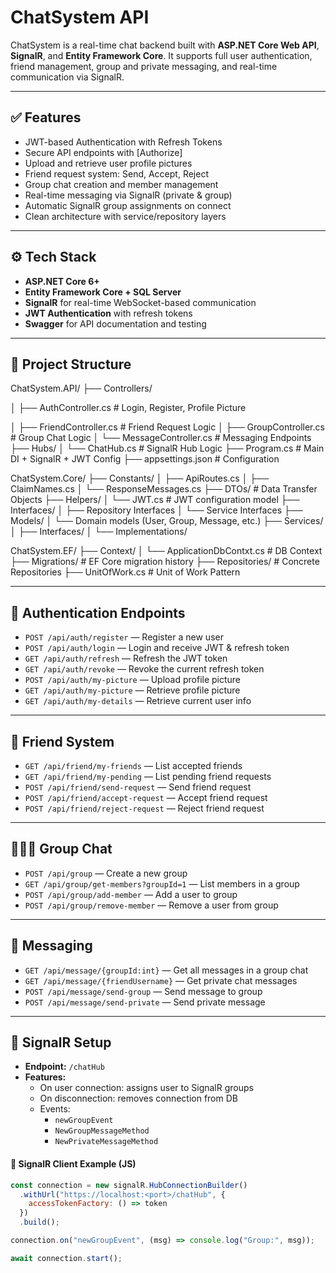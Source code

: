 # ChatSystem API

ChatSystem is a real-time chat backend built with **ASP.NET Core Web API**, **SignalR**, and **Entity Framework Core**. It supports full user authentication, friend management, group and private messaging, and real-time communication via SignalR.

---

## ✅ Features

- JWT-based Authentication with Refresh Tokens
- Secure API endpoints with [Authorize]
- Upload and retrieve user profile pictures
- Friend request system: Send, Accept, Reject
- Group chat creation and member management
- Real-time messaging via SignalR (private & group)
- Automatic SignalR group assignments on connect
- Clean architecture with service/repository layers

---

## ⚙️ Tech Stack

- **ASP.NET Core 6+**
- **Entity Framework Core + SQL Server**
- **SignalR** for real-time WebSocket-based communication
- **JWT Authentication** with refresh tokens
- **Swagger** for API documentation and testing

---

## 📁 Project Structure

ChatSystem.API/
├── Controllers/

│ ├── AuthController.cs # Login, Register, Profile Picture

│ ├── FriendController.cs # Friend Request Logic
│ ├── GroupController.cs # Group Chat Logic
│ └── MessageController.cs # Messaging Endpoints
├── Hubs/
│ └── ChatHub.cs # SignalR Hub Logic
├── Program.cs # Main DI + SignalR + JWT Config
├── appsettings.json # Configuration

ChatSystem.Core/
├── Constants/
│ ├── ApiRoutes.cs
│ ├── ClaimNames.cs
│ └── ResponseMessages.cs
├── DTOs/ # Data Transfer Objects
├── Helpers/
│ └── JWT.cs # JWT configuration model
├── Interfaces/
│ ├── Repository Interfaces
│ └── Service Interfaces
├── Models/
│ └── Domain models (User, Group, Message, etc.)
├── Services/
│ ├── Interfaces/
│ └── Implementations/

ChatSystem.EF/
├── Context/
│ └── ApplicationDbContxt.cs # DB Context
├── Migrations/ # EF Core migration history
├── Repositories/ # Concrete Repositories
├── UnitOfWork.cs # Unit of Work Pattern


---

## 🔐 Authentication Endpoints

- `POST /api/auth/register` — Register a new user  
- `POST /api/auth/login` — Login and receive JWT & refresh token  
- `GET /api/auth/refresh` — Refresh the JWT token  
- `GET /api/auth/revoke` — Revoke the current refresh token  
- `POST /api/auth/my-picture` — Upload profile picture  
- `GET /api/auth/my-picture` — Retrieve profile picture  
- `GET /api/auth/my-details` — Retrieve current user info  

---

## 👥 Friend System

- `GET /api/friend/my-friends` — List accepted friends  
- `GET /api/friend/my-pending` — List pending friend requests  
- `POST /api/friend/send-request` — Send friend request  
- `POST /api/friend/accept-request` — Accept friend request  
- `POST /api/friend/reject-request` — Reject friend request  

---

## 🧑‍🤝‍🧑 Group Chat

- `POST /api/group` — Create a new group  
- `GET /api/group/get-members?groupId=1` — List members in a group  
- `POST /api/group/add-member` — Add a user to group  
- `POST /api/group/remove-member` — Remove a user from group  

---

## 💬 Messaging

- `GET /api/message/{groupId:int}` — Get all messages in a group chat  
- `GET /api/message/{friendUsername}` — Get private chat messages  
- `POST /api/message/send-group` — Send message to group  
- `POST /api/message/send-private` — Send private message  

---

## 🔌 SignalR Setup

- **Endpoint:** `/chatHub`
- **Features:**
  - On user connection: assigns user to SignalR groups
  - On disconnection: removes connection from DB
  - Events:
    - `newGroupEvent`
    - `NewGroupMessageMethod`
    - `NewPrivateMessageMethod`

#### 🔧 SignalR Client Example (JS)

```javascript
const connection = new signalR.HubConnectionBuilder()
  .withUrl("https://localhost:<port>/chatHub", {
    accessTokenFactory: () => token
  })
  .build();

connection.on("newGroupEvent", (msg) => console.log("Group:", msg));

await connection.start();
